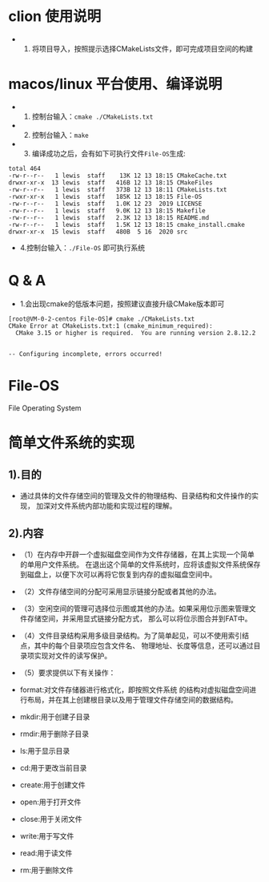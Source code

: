 # clion 使用说明
* 1. 将项目导入，按照提示选择CMakeLists文件，即可完成项目空间的构建


# macos/linux  平台使用、编译说明
* 1. 控制台输入：`cmake ./CMakeLists.txt ` 
* 2. 控制台输入：`make `
* 3. 编译成功之后，会有如下可执行文件`File-OS`生成:
```
total 464
-rw-r--r--   1 lewis  staff    13K 12 13 18:15 CMakeCache.txt
drwxr-xr-x  13 lewis  staff   416B 12 13 18:15 CMakeFiles
-rw-r--r--   1 lewis  staff   373B 12 13 18:11 CMakeLists.txt
-rwxr-xr-x   1 lewis  staff   185K 12 13 18:15 File-OS
-rw-r--r--   1 lewis  staff   1.0K 12 23  2019 LICENSE
-rw-r--r--   1 lewis  staff   9.0K 12 13 18:15 Makefile
-rw-r--r--   1 lewis  staff   2.3K 12 13 18:15 README.md
-rw-r--r--   1 lewis  staff   1.5K 12 13 18:15 cmake_install.cmake
drwxr-xr-x  15 lewis  staff   480B  5 16  2020 src
```
* 4.控制台输入：` ./File-OS ` 即可执行系统

# Q & A
* 1.会出现cmake的低版本问题，按照建议直接升级CMake版本即可
```
[root@VM-0-2-centos File-OS]# cmake ./CMakeLists.txt 
CMake Error at CMakeLists.txt:1 (cmake_minimum_required):
  CMake 3.15 or higher is required.  You are running version 2.8.12.2


-- Configuring incomplete, errors occurred!
```



# File-OS
File Operating System
# 简单文件系统的实现
## 1).目的
* 通过具体的文件存储空间的管理及文件的物理结构、目录结构和文件操作的实现，
加深对文件系统内部功能和实现过程的理解。

## 2).内容
* （1）在内存中开辟一个虚拟磁盘空间作为文件存储器，在其上实现一个简单的单用户文件系统。
在退出这个简单的文件系统时，应将该虚拟文件系统保存到磁盘上，以便下次可以再将它恢复到内存的虚拟磁盘空间中。

* （2）文件存储空间的分配可采用显示链接分配或者其他的办法。

* （3）空闲空间的管理可选择位示图或其他的办法。如果采用位示图来管理文件存储空间，并采用显式链接分配方式，
那么可以将位示图合并到FAT中。

* （4）文件目录结构采用多级目录结构。为了简单起见，可以不使用索引结点，其中的每个目录项应包含文件名、
物理地址、长度等信息，还可以通过目录项实现对文件的读写保护。

* （5）要求提供以下有关操作：

* format:对文件存储器进行格式化，即按照文件系统	的结构对虚拟磁盘空间进行布局，并在其上创建根目录以及用于管理文件存储空间的数据结构。
* mkdir:用于创建子目录
* rmdir:用于删除子目录
* ls:用于显示目录
* cd:用于更改当前目录
* create:用于创建文件
* open:用于打开文件
* close:用于关闭文件
* write:用于写文件
* read:用于读文件
* rm:用于删除文件
